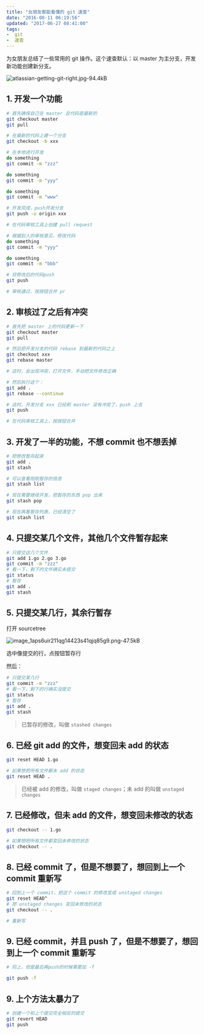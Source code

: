 ```yaml
---
title: "女朋友都能看懂的 git 速查"
date: "2016-08-11 06:19:56"
updated: "2017-06-27 08:41:00"
tags:
-  git
-  速查
---
```



为女朋友总结了一些常用的 git 操作。这个速查默认：以 master 为主分支，开发新功能创建新分支。

[](/notename/ "girlfriend readable git quick")

![atlassian-getting-git-right.jpg-94.4kB][1]

## 1. 开发一个功能

```bash
# 首先确保自己在 master 且代码是最新的
git checkout master
git pull

# 在最新的代码上建一个分支
git checkout -b xxx

# 在本地进行开发
do something
git commit -m "zzz"

do something
git commit -m "yyy"

do something
git commit -m "www"

# 开发完成，push开发分支
git push -u origin xxx

# 在代码审核工具上创建 pull request

# 根据别人的审核意见，修改代码
do something
git commit -m "yyy"

do something
git commit -m "bbb"

# 将修改后的代码push
git push

# 审核通过，按按钮合并 pr

```

## 2. 审核过了之后有冲突

```bash
# 首先把 master 上的代码更新一下
git checkout master
git pull

# 然后把开发分支的代码 rebase 到最新的代码之上
git checkout xxx
git rebase master

# 这时，会出现冲突，打开文件，手动把文件修改正确

# 然后执行这个：
git add .
git rebase --continue

# 这时，开发分支 xxx 已经和 master 没有冲突了，push 上去
git push

# 在代码审核工具上，按按钮合并

```

## 3. 开发了一半的功能，不想 commit 也不想丢掉

```bash
# 把修改暂存起来
git add .
git stash

# 可以查看刚刚暂存的信息
git stash list

# 现在需要继续开发，把暂存的东西 pop 出来
git stash pop

# 现在再看暂存列表，已经清空了
git stash list

```

## 4. 只提交某几个文件，其他几个文件暂存起来

```bash
# 只提交这几个文件
git add 1.go 2.go 3.go
git commit -m "zzz"
# 看一下，剩下的文件确实未提交
git status
# 暂存
git add .
git stash

```

## 5. 只提交某几行，其余行暂存

打开 sourcetree 

![image_1aps6uir211qg14423s41qjq85g9.png-47.5kB][2]

选中像提交的行，点按钮暂存行

然后：

```bash
# 只提交某几行
git commit -m "zzz"
# 看一下，剩下的行确实没提交
git status
# 暂存
git add .
git stash

```

> 已暂存的修改，叫做 `stashed changes` 

## 6. 已经 git add 的文件，想变回未 add 的状态

```bash
git reset HEAD 1.go

# 如果想把所有文件都未 add 的状态
git reset HEAD .
```

> 已经被 add 的修改，叫做 `staged changes`；未 add 的叫做 `unstaged changes` 

## 7. 已经修改，但未 add 的文件，想变回未修改的状态
```bash
git checkout -- 1.go

# 如果想把所有文件都变回未修改的状态
git checkout -- .
```

## 8. 已经 commit 了，但是不想要了，想回到上一个 commit 重新写

```bash
# 回到上一个 commit，把这个 commit 的修改变成 unstaged changes
git reset HEAD^
# 把 unstaged changes 变回未修改的状态
git checkout -- .

# 重新写
```

## 9. 已经 commit，并且 push 了，但是不想要了，想回到上一个 commit 重新写

```bash
# 同上，但是最后再push的时候需要加 -f

git push -f

```

## 9. 上个方法太暴力了

```bash
# 创建一个和上个提交完全相反的提交
git revert HEAD
git push
```

  [1]: http://static.zybuluo.com/zwh8800/p9gv31npuv5lqfnblpih4h8e/atlassian-getting-git-right.jpg
  [2]: http://static.zybuluo.com/zwh8800/r4u5jiql8a1vxy09rkct22ef/image_1aps6uir211qg14423s41qjq85g9.png
